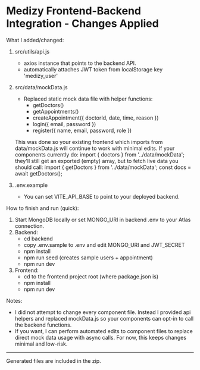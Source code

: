 Medizy Frontend-Backend Integration - Changes Applied
====================================================

What I added/changed:
1. src/utils/api.js
   - axios instance that points to the backend API.
   - automatically attaches JWT token from localStorage key 'medizy_user'

2. src/data/mockData.js
   - Replaced static mock data file with helper functions:
     - getDoctors()
     - getAppointments()
     - createAppointment({ doctorId, date, time, reason })
     - login({ email, password })
     - register({ name, email, password, role })

   This was done so your existing frontend which imports from data/mockData.js will continue to work with minimal edits.
   If your components currently do:
     import { doctors } from '../data/mockData';
   they'll still get an exported (empty) array, but to fetch live data you should call:
     import { getDoctors } from '../data/mockData';
     const docs = await getDoctors();

3. .env.example
   - You can set VITE_API_BASE to point to your deployed backend.

How to finish and run (quick):
1. Start MongoDB locally or set MONGO_URI in backend .env to your Atlas connection.
2. Backend:
   - cd backend
   - copy .env.sample to .env and edit MONGO_URI and JWT_SECRET
   - npm install
   - npm run seed   (creates sample users + appointment)
   - npm run dev
3. Frontend:
   - cd to the frontend project root (where package.json is)
   - npm install
   - npm run dev

Notes:
- I did not attempt to change every component file. Instead I provided api helpers and replaced mockData.js so your components can opt-in to call the backend functions.
- If you want, I can perform automated edits to component files to replace direct mock data usage with async calls. For now, this keeps changes minimal and low-risk.

--------------------------
Generated files are included in the zip.
